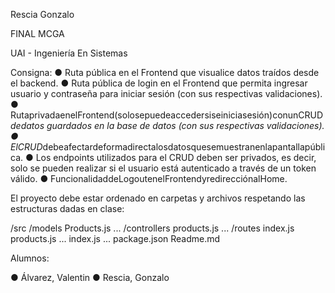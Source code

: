Rescia Gonzalo

FINAL MCGA

UAI - Ingeniería En Sistemas


Consigna:
● Ruta pública en el Frontend que visualice datos traídos desde el backend.
● Ruta pública de login en el Frontend que permita ingresar usuario y contraseña para iniciar
sesión (con sus respectivas validaciones).
● RutaprivadaenelFrontend(solosepuedeaccedersiseiniciasesión)conunCRUD*dedatos
guardados en la base de datos (con sus respectivas validaciones).
● ElCRUD*debeafectardeformadirectalosdatosquesemuestranenlapantallapública.
● Los endpoints utilizados para el CRUD deben ser privados, es decir, solo se pueden realizar si
el usuario está autenticado a través de un token válido.
● FuncionalidaddeLogoutenelFrontendyredirecciónalHome.


El proyecto debe estar ordenado en carpetas y archivos respetando las estructuras dadas en clase:
 
/src
/models
Products.js
             ...
       /controllers
products.js
... /routes
             index.js
             products.js
             ...
index.js ...
package.json
Readme.md


Alumnos:

● Álvarez, Valentin
● Rescia, Gonzalo